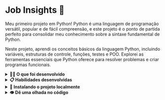 # Job Insights 💼

Meu primeiro projeto em Python! Python é uma linguagem de programação versátil, popular e de fácil compreensão, e este projeto é o ponto de partida perfeito para consolidar meu conhecimento sobre a sintaxe fundamental de Python.

Neste projeto, aprendi os conceitos básicos da linguagem Python, incluindo variáveis, estruturas de controle, funções, testes e POO. Explorei as ferramentas essenciais que Python oferece para resolver problemas e criar programas funcionais.

<details>
  <summary><strong>👨‍💻 O que foi desenvolvido</strong></summary><br />
  
  Neste projeto implementei análises a partir de um conjunto de dados sobre empregos.

  Os dados foram extraídos do site [Glassdoor](https://www.glassdoor.com.br/) e obtidos através do [Kaggle](https://www.kaggle.com/atharvap329/glassdoor-data-science-job-data), uma plataforma disponiblizando conjuntos de dados para cientistas de dados.
</details>

<details>
 <summary><strong>📋 Habilidades desenvolvidas </strong></summary><br />
  <ul>
    <li>Utilizar o terminal interativo do Python.</li>
    <li>Utilizar estruturas condicionais e de repetição.</li>
    <li>Utilizar funções built-in do Python.</li>
    <li>Utilizar tratamento de exceções.</li>
    <li>Realizar a manipulação de arquivos.</li>
    <li>Escrever funções.</li>
    <li>Escrever testes com Pytest.</li>
    <li>Escrever seus próprios módulos e importá-los em outros códigos.</li>
  </ul>
</details>

<details>
  <summary><strong> 📍 Instalando o projeto localmente</strong></summary><br />

  1. Clone o repositório

  - Use o comando: `git clone git@github.com:tryber/sd-034-project-job-insights.git`.
  - Entre na pasta do repositório que você acabou de clonar:
    - `cd sd-034-project-job-insights`

  2. Crie o ambiente virtual para o projeto

  - `python3 -m venv .venv && source .venv/bin/activate`
  
  3. Instale as dependências

  - `python3 -m pip install -r dev-requirements.txt`

  4. Executar os testes

  - `python3 -m pytest`

</details>

<details>
  <summary><strong>👁️ Dê uma olhada no código</strong></summary><br />


https://github.com/user-attachments/assets/6141f67e-1813-42b0-82f9-0addb24836d4


</details>
<!-- Olá, Tryber!
Esse é apenas um arquivo inicial para o README do seu projeto.
É essencial que você preencha esse documento por conta própria, ok?
Não deixe de usar nossas dicas de escrita de README de projetos, e deixe sua criatividade brilhar!
:warning: IMPORTANTE: você precisa deixar nítido:
- quais arquivos/pastas foram desenvolvidos por você; 
- quais arquivos/pastas foram desenvolvidos por outra pessoa estudante;
- quais arquivos/pastas foram desenvolvidos pela Trybe.
-->

